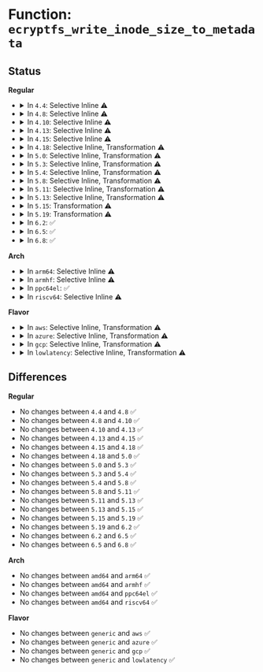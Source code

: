 # Function: <code>ecryptfs_write_inode_size_to_metadata</code>

## Status
<b>Regular</b>
<ul>
<li>
<details>
<summary>In <code>4.4</code>: Selective Inline ⚠️</summary>

```c
int ecryptfs_write_inode_size_to_metadata(struct inode *ecryptfs_inode);
```

**Collision:** Unique Global

**Inline:** Selective

**Transformation:** False

**Instances:**

```
In fs/ecryptfs/mmap.c (ffffffff813044c0)
Location: fs/ecryptfs/mmap.c:456
Inline: True
Direct callers:
  - fs/ecryptfs/mmap.c:ecryptfs_write_end
  - fs/ecryptfs/read_write.c:ecryptfs_write
```
**Symbols:**

```
ffffffff813044c0-ffffffff8130467f: ecryptfs_write_inode_size_to_metadata (STB_GLOBAL)
```
</details>
</li>
<li>
<details>
<summary>In <code>4.8</code>: Selective Inline ⚠️</summary>

```c
int ecryptfs_write_inode_size_to_metadata(struct inode *ecryptfs_inode);
```

**Collision:** Unique Global

**Inline:** Selective

**Transformation:** False

**Instances:**

```
In fs/ecryptfs/mmap.c (ffffffff81338590)
Location: fs/ecryptfs/mmap.c:457
Inline: True
Direct callers:
  - fs/ecryptfs/mmap.c:ecryptfs_write_end
  - fs/ecryptfs/read_write.c:ecryptfs_write
```
**Symbols:**

```
ffffffff81338590-ffffffff8133875b: ecryptfs_write_inode_size_to_metadata (STB_GLOBAL)
```
</details>
</li>
<li>
<details>
<summary>In <code>4.10</code>: Selective Inline ⚠️</summary>

```c
int ecryptfs_write_inode_size_to_metadata(struct inode *ecryptfs_inode);
```

**Collision:** Unique Global

**Inline:** Selective

**Transformation:** False

**Instances:**

```
In fs/ecryptfs/mmap.c (ffffffff8134e350)
Location: fs/ecryptfs/mmap.c:456
Inline: True
Direct callers:
  - fs/ecryptfs/mmap.c:ecryptfs_write_end
  - fs/ecryptfs/read_write.c:ecryptfs_write
```
**Symbols:**

```
ffffffff8134e350-ffffffff8134e4f7: ecryptfs_write_inode_size_to_metadata (STB_GLOBAL)
```
</details>
</li>
<li>
<details>
<summary>In <code>4.13</code>: Selective Inline ⚠️</summary>

```c
int ecryptfs_write_inode_size_to_metadata(struct inode *ecryptfs_inode);
```

**Collision:** Unique Global

**Inline:** Selective

**Transformation:** False

**Instances:**

```
In fs/ecryptfs/mmap.c (ffffffff81362ed0)
Location: fs/ecryptfs/mmap.c:456
Inline: True
Direct callers:
  - fs/ecryptfs/mmap.c:ecryptfs_write_end
  - fs/ecryptfs/read_write.c:ecryptfs_write
```
**Symbols:**

```
ffffffff81362ed0-ffffffff81363077: ecryptfs_write_inode_size_to_metadata (STB_GLOBAL)
```
</details>
</li>
<li>
<details>
<summary>In <code>4.15</code>: Selective Inline ⚠️</summary>

```c
int ecryptfs_write_inode_size_to_metadata(struct inode *ecryptfs_inode);
```

**Collision:** Unique Global

**Inline:** Selective

**Transformation:** False

**Instances:**

```
In fs/ecryptfs/mmap.c (ffffffff81387b70)
Location: fs/ecryptfs/mmap.c:454
Inline: True
Direct callers:
  - fs/ecryptfs/mmap.c:ecryptfs_write_end
  - fs/ecryptfs/read_write.c:ecryptfs_write
```
**Symbols:**

```
ffffffff81387b70-ffffffff81387d01: ecryptfs_write_inode_size_to_metadata (STB_GLOBAL)
```
</details>
</li>
<li>
<details>
<summary>In <code>4.18</code>: Selective Inline, Transformation ⚠️</summary>

```c
int ecryptfs_write_inode_size_to_metadata(struct inode *ecryptfs_inode);
```

**Collision:** Unique Global

**Inline:** Selective

**Transformation:** True

**Instances:**

```
In fs/ecryptfs/mmap.c (0)
Location: fs/ecryptfs/mmap.c:454
Inline: True
Direct callers:
  - fs/ecryptfs/mmap.c:ecryptfs_write_end
  - fs/ecryptfs/read_write.c:ecryptfs_write
```
**Symbols:**

```
ffffffff813b6d9e-ffffffff813b6de1: ecryptfs_write_inode_size_to_metadata.cold.12 (STB_LOCAL)
ffffffff813b6830-ffffffff813b6982: ecryptfs_write_inode_size_to_metadata (STB_GLOBAL)
```
</details>
</li>
<li>
<details>
<summary>In <code>5.0</code>: Selective Inline, Transformation ⚠️</summary>

```c
int ecryptfs_write_inode_size_to_metadata(struct inode *ecryptfs_inode);
```

**Collision:** Unique Global

**Inline:** Selective

**Transformation:** True

**Instances:**

```
In fs/ecryptfs/mmap.c (ffffffff813cfec9)
Location: fs/ecryptfs/mmap.c:454
Inline: True
Direct callers:
  - fs/ecryptfs/mmap.c:ecryptfs_write_end
  - fs/ecryptfs/read_write.c:ecryptfs_write
```
**Symbols:**

```
ffffffff813d02ee-ffffffff813d0331: ecryptfs_write_inode_size_to_metadata.cold.12 (STB_LOCAL)
ffffffff813cfd80-ffffffff813cfed2: ecryptfs_write_inode_size_to_metadata (STB_GLOBAL)
```
</details>
</li>
<li>
<details>
<summary>In <code>5.3</code>: Selective Inline, Transformation ⚠️</summary>

```c
int ecryptfs_write_inode_size_to_metadata(struct inode *ecryptfs_inode);
```

**Collision:** Unique Global

**Inline:** Selective

**Transformation:** True

**Instances:**

```
In fs/ecryptfs/mmap.c (ffffffff813faac2)
Location: fs/ecryptfs/mmap.c:440
Inline: True
Direct callers:
  - fs/ecryptfs/mmap.c:ecryptfs_write_end
  - fs/ecryptfs/read_write.c:ecryptfs_write
```
**Symbols:**

```
ffffffff813faeed-ffffffff813faf33: ecryptfs_write_inode_size_to_metadata.cold (STB_LOCAL)
ffffffff813fa970-ffffffff813faacc: ecryptfs_write_inode_size_to_metadata (STB_GLOBAL)
```
</details>
</li>
<li>
<details>
<summary>In <code>5.4</code>: Selective Inline, Transformation ⚠️</summary>

```c
int ecryptfs_write_inode_size_to_metadata(struct inode *ecryptfs_inode);
```

**Collision:** Unique Global

**Inline:** Selective

**Transformation:** True

**Instances:**

```
In fs/ecryptfs/mmap.c (ffffffff81414992)
Location: fs/ecryptfs/mmap.c:440
Inline: True
Direct callers:
  - fs/ecryptfs/mmap.c:ecryptfs_write_end
  - fs/ecryptfs/read_write.c:ecryptfs_write
```
**Symbols:**

```
ffffffff81414dbd-ffffffff81414e03: ecryptfs_write_inode_size_to_metadata.cold (STB_LOCAL)
ffffffff81414840-ffffffff8141499c: ecryptfs_write_inode_size_to_metadata (STB_GLOBAL)
```
</details>
</li>
<li>
<details>
<summary>In <code>5.8</code>: Selective Inline, Transformation ⚠️</summary>

```c
int ecryptfs_write_inode_size_to_metadata(struct inode *ecryptfs_inode);
```

**Collision:** Unique Global

**Inline:** Selective

**Transformation:** True

**Instances:**

```
In fs/ecryptfs/mmap.c (ffffffff81462bfb)
Location: fs/ecryptfs/mmap.c:440
Inline: True
Direct callers:
  - fs/ecryptfs/inode.c:truncate_upper
  - fs/ecryptfs/mmap.c:ecryptfs_write_end
  - fs/ecryptfs/read_write.c:ecryptfs_write
```
**Symbols:**

```
ffffffff81463058-ffffffff81463073: ecryptfs_write_inode_size_to_metadata.cold (STB_LOCAL)
ffffffff81462b70-ffffffff81462c05: ecryptfs_write_inode_size_to_metadata (STB_GLOBAL)
```
</details>
</li>
<li>
<details>
<summary>In <code>5.11</code>: Selective Inline, Transformation ⚠️</summary>

```c
int ecryptfs_write_inode_size_to_metadata(struct inode *ecryptfs_inode);
```

**Collision:** Unique Global

**Inline:** Selective

**Transformation:** True

**Instances:**

```
In fs/ecryptfs/mmap.c (ffffffff8147e6fb)
Location: fs/ecryptfs/mmap.c:440
Inline: True
Direct callers:
  - fs/ecryptfs/inode.c:truncate_upper
  - fs/ecryptfs/mmap.c:ecryptfs_write_end
  - fs/ecryptfs/read_write.c:ecryptfs_write
```
**Symbols:**

```
ffffffff81bee543-ffffffff81bee55e: ecryptfs_write_inode_size_to_metadata.cold (STB_LOCAL)
ffffffff8147e670-ffffffff8147e705: ecryptfs_write_inode_size_to_metadata (STB_GLOBAL)
```
</details>
</li>
<li>
<details>
<summary>In <code>5.13</code>: Selective Inline, Transformation ⚠️</summary>

```c
int ecryptfs_write_inode_size_to_metadata(struct inode *ecryptfs_inode);
```

**Collision:** Unique Global

**Inline:** Selective

**Transformation:** True

**Instances:**

```
In fs/ecryptfs/mmap.c (ffffffff8148428e)
Location: fs/ecryptfs/mmap.c:441
Inline: True
Direct callers:
  - fs/ecryptfs/inode.c:truncate_upper
  - fs/ecryptfs/mmap.c:ecryptfs_write_end
  - fs/ecryptfs/read_write.c:ecryptfs_write
```
**Symbols:**

```
ffffffff81be059f-ffffffff81be05e5: ecryptfs_write_inode_size_to_metadata.cold (STB_LOCAL)
ffffffff81484140-ffffffff81484298: ecryptfs_write_inode_size_to_metadata (STB_GLOBAL)
```
</details>
</li>
<li>
<details>
<summary>In <code>5.15</code>: Transformation ⚠️</summary>

```c
int ecryptfs_write_inode_size_to_metadata(struct inode *ecryptfs_inode);
```

**Collision:** Unique Global

**Inline:** No

**Transformation:** True

**Instances:**

```
In fs/ecryptfs/mmap.c (0)
Location: fs/ecryptfs/mmap.c:441
Inline: False
Direct callers:
  - fs/ecryptfs/inode.c:truncate_upper
  - fs/ecryptfs/mmap.c:ecryptfs_write_end
  - fs/ecryptfs/read_write.c:ecryptfs_write
```
**Symbols:**

```
ffffffff81cd0d3c-ffffffff81cd0d82: ecryptfs_write_inode_size_to_metadata.cold (STB_LOCAL)
ffffffff814db7c0-ffffffff814db918: ecryptfs_write_inode_size_to_metadata (STB_GLOBAL)
```
</details>
</li>
<li>
<details>
<summary>In <code>5.19</code>: Transformation ⚠️</summary>

```c
int ecryptfs_write_inode_size_to_metadata(struct inode *ecryptfs_inode);
```

**Collision:** Unique Global

**Inline:** No

**Transformation:** True

**Instances:**

```
In fs/ecryptfs/mmap.c (0)
Location: fs/ecryptfs/mmap.c:442
Inline: False
Direct callers:
  - fs/ecryptfs/inode.c:truncate_upper
  - fs/ecryptfs/mmap.c:ecryptfs_write_end
  - fs/ecryptfs/read_write.c:ecryptfs_write
```
**Symbols:**

```
ffffffff81e83f9e-ffffffff81e83fe1: ecryptfs_write_inode_size_to_metadata.cold (STB_LOCAL)
ffffffff81569390-ffffffff815694f1: ecryptfs_write_inode_size_to_metadata (STB_GLOBAL)
```
</details>
</li>
<li>
<details>
<summary>In <code>6.2</code>: ✅</summary>

```c
int ecryptfs_write_inode_size_to_metadata(struct inode *ecryptfs_inode);
```

**Collision:** Unique Global

**Inline:** No

**Transformation:** False

**Instances:**

```
In fs/ecryptfs/mmap.c (ffffffff8160cf30)
Location: fs/ecryptfs/mmap.c:442
Inline: False
Direct callers:
  - fs/ecryptfs/inode.c:truncate_upper
  - fs/ecryptfs/mmap.c:ecryptfs_write_end
  - fs/ecryptfs/read_write.c:ecryptfs_write
```
**Symbols:**

```
ffffffff8160cf30-ffffffff8160d0ce: ecryptfs_write_inode_size_to_metadata (STB_GLOBAL)
```
</details>
</li>
<li>
<details>
<summary>In <code>6.5</code>: ✅</summary>

```c
int ecryptfs_write_inode_size_to_metadata(struct inode *ecryptfs_inode);
```

**Collision:** Unique Global

**Inline:** No

**Transformation:** False

**Instances:**

```
In fs/ecryptfs/mmap.c (ffffffff81644de0)
Location: fs/ecryptfs/mmap.c:442
Inline: False
Direct callers:
  - fs/ecryptfs/inode.c:truncate_upper
  - fs/ecryptfs/mmap.c:ecryptfs_write_end
  - fs/ecryptfs/read_write.c:ecryptfs_write
```
**Symbols:**

```
ffffffff81644de0-ffffffff81644f81: ecryptfs_write_inode_size_to_metadata (STB_GLOBAL)
```
</details>
</li>
<li>
<details>
<summary>In <code>6.8</code>: ✅</summary>

```c
int ecryptfs_write_inode_size_to_metadata(struct inode *ecryptfs_inode);
```

**Collision:** Unique Global

**Inline:** No

**Transformation:** False

**Instances:**

```
In fs/ecryptfs/mmap.c (ffffffff8167e2f0)
Location: fs/ecryptfs/mmap.c:441
Inline: False
Direct callers:
  - fs/ecryptfs/inode.c:truncate_upper
  - fs/ecryptfs/mmap.c:ecryptfs_write_end
  - fs/ecryptfs/read_write.c:ecryptfs_write
```
**Symbols:**

```
ffffffff8167e2f0-ffffffff8167e4c0: ecryptfs_write_inode_size_to_metadata (STB_GLOBAL)
```
</details>
</li>
</ul>
<b>Arch</b>
<ul>
<li>
<details>
<summary>In <code>arm64</code>: Selective Inline ⚠️</summary>

```c
int ecryptfs_write_inode_size_to_metadata(struct inode *ecryptfs_inode);
```

**Collision:** Unique Global

**Inline:** Selective

**Transformation:** False

**Instances:**

```
In fs/ecryptfs/mmap.c (ffff8000104f5f80)
Location: fs/ecryptfs/mmap.c:440
Inline: True
Direct callers:
  - fs/ecryptfs/mmap.c:ecryptfs_write_end
  - fs/ecryptfs/read_write.c:ecryptfs_write
```
**Symbols:**

```
ffff8000104f5f80-ffff8000104f6140: ecryptfs_write_inode_size_to_metadata (STB_GLOBAL)
```
</details>
</li>
<li>
<details>
<summary>In <code>armhf</code>: Selective Inline ⚠️</summary>

```c
int ecryptfs_write_inode_size_to_metadata(struct inode *ecryptfs_inode);
```

**Collision:** Unique Global

**Inline:** Selective

**Transformation:** False

**Instances:**

```
In fs/ecryptfs/mmap.c (c06b37fc)
Location: fs/ecryptfs/mmap.c:440
Inline: True
Direct callers:
  - fs/ecryptfs/inode.c:truncate_upper
  - fs/ecryptfs/mmap.c:ecryptfs_write_end
  - fs/ecryptfs/read_write.c:ecryptfs_write
```
**Symbols:**

```
c06b37fc-c06b3a84: ecryptfs_write_inode_size_to_metadata (STB_GLOBAL)
```
</details>
</li>
<li>
<details>
<summary>In <code>ppc64el</code>: ✅</summary>

```c
int ecryptfs_write_inode_size_to_metadata(struct inode *ecryptfs_inode);
```

**Collision:** Unique Global

**Inline:** No

**Transformation:** False

**Instances:**

```
In fs/ecryptfs/mmap.c (c000000000636da0)
Location: fs/ecryptfs/mmap.c:440
Inline: False
Direct callers:
  - fs/ecryptfs/mmap.c:ecryptfs_write_end
  - fs/ecryptfs/read_write.c:ecryptfs_write
```
**Symbols:**

```
c000000000636da0-c000000000636fd0: ecryptfs_write_inode_size_to_metadata (STB_GLOBAL)
```
</details>
</li>
<li>
<details>
<summary>In <code>riscv64</code>: Selective Inline ⚠️</summary>

```c
int ecryptfs_write_inode_size_to_metadata(struct inode *ecryptfs_inode);
```

**Collision:** Unique Global

**Inline:** Selective

**Transformation:** False

**Instances:**

```
In fs/ecryptfs/mmap.c (ffffffe000364d4e)
Location: fs/ecryptfs/mmap.c:440
Inline: True
Direct callers:
  - fs/ecryptfs/mmap.c:ecryptfs_write_end
  - fs/ecryptfs/read_write.c:ecryptfs_write
```
**Symbols:**

```
ffffffe000364d4e-ffffffe000364f5c: ecryptfs_write_inode_size_to_metadata (STB_GLOBAL)
```
</details>
</li>
</ul>
<b>Flavor</b>
<ul>
<li>
<details>
<summary>In <code>aws</code>: Selective Inline, Transformation ⚠️</summary>

```c
int ecryptfs_write_inode_size_to_metadata(struct inode *ecryptfs_inode);
```

**Collision:** Unique Global

**Inline:** Selective

**Transformation:** True

**Instances:**

```
In fs/ecryptfs/mmap.c (ffffffff8140cf72)
Location: fs/ecryptfs/mmap.c:440
Inline: True
Direct callers:
  - fs/ecryptfs/mmap.c:ecryptfs_write_end
  - fs/ecryptfs/read_write.c:ecryptfs_write
```
**Symbols:**

```
ffffffff8140d39d-ffffffff8140d3e3: ecryptfs_write_inode_size_to_metadata.cold (STB_LOCAL)
ffffffff8140ce20-ffffffff8140cf7c: ecryptfs_write_inode_size_to_metadata (STB_GLOBAL)
```
</details>
</li>
<li>
<details>
<summary>In <code>azure</code>: Selective Inline, Transformation ⚠️</summary>

```c
int ecryptfs_write_inode_size_to_metadata(struct inode *ecryptfs_inode);
```

**Collision:** Unique Global

**Inline:** Selective

**Transformation:** True

**Instances:**

```
In fs/ecryptfs/mmap.c (ffffffff813fd9f2)
Location: fs/ecryptfs/mmap.c:440
Inline: True
Direct callers:
  - fs/ecryptfs/mmap.c:ecryptfs_write_end
  - fs/ecryptfs/read_write.c:ecryptfs_write
```
**Symbols:**

```
ffffffff813fde1d-ffffffff813fde63: ecryptfs_write_inode_size_to_metadata.cold (STB_LOCAL)
ffffffff813fd8a0-ffffffff813fd9fc: ecryptfs_write_inode_size_to_metadata (STB_GLOBAL)
```
</details>
</li>
<li>
<details>
<summary>In <code>gcp</code>: Selective Inline, Transformation ⚠️</summary>

```c
int ecryptfs_write_inode_size_to_metadata(struct inode *ecryptfs_inode);
```

**Collision:** Unique Global

**Inline:** Selective

**Transformation:** True

**Instances:**

```
In fs/ecryptfs/mmap.c (ffffffff8140a2f2)
Location: fs/ecryptfs/mmap.c:440
Inline: True
Direct callers:
  - fs/ecryptfs/mmap.c:ecryptfs_write_end
  - fs/ecryptfs/read_write.c:ecryptfs_write
```
**Symbols:**

```
ffffffff8140a71d-ffffffff8140a763: ecryptfs_write_inode_size_to_metadata.cold (STB_LOCAL)
ffffffff8140a1a0-ffffffff8140a2fc: ecryptfs_write_inode_size_to_metadata (STB_GLOBAL)
```
</details>
</li>
<li>
<details>
<summary>In <code>lowlatency</code>: Selective Inline, Transformation ⚠️</summary>

```c
int ecryptfs_write_inode_size_to_metadata(struct inode *ecryptfs_inode);
```

**Collision:** Unique Global

**Inline:** Selective

**Transformation:** True

**Instances:**

```
In fs/ecryptfs/mmap.c (ffffffff8141ffe2)
Location: fs/ecryptfs/mmap.c:440
Inline: True
Direct callers:
  - fs/ecryptfs/mmap.c:ecryptfs_write_end
  - fs/ecryptfs/read_write.c:ecryptfs_write
```
**Symbols:**

```
ffffffff8142040e-ffffffff81420454: ecryptfs_write_inode_size_to_metadata.cold (STB_LOCAL)
ffffffff8141fe90-ffffffff8141ffec: ecryptfs_write_inode_size_to_metadata (STB_GLOBAL)
```
</details>
</li>
</ul>

## Differences
<b>Regular</b>
<ul>
<li>
No changes between <code>4.4</code> and <code>4.8</code> ✅
</li>
<li>
No changes between <code>4.8</code> and <code>4.10</code> ✅
</li>
<li>
No changes between <code>4.10</code> and <code>4.13</code> ✅
</li>
<li>
No changes between <code>4.13</code> and <code>4.15</code> ✅
</li>
<li>
No changes between <code>4.15</code> and <code>4.18</code> ✅
</li>
<li>
No changes between <code>4.18</code> and <code>5.0</code> ✅
</li>
<li>
No changes between <code>5.0</code> and <code>5.3</code> ✅
</li>
<li>
No changes between <code>5.3</code> and <code>5.4</code> ✅
</li>
<li>
No changes between <code>5.4</code> and <code>5.8</code> ✅
</li>
<li>
No changes between <code>5.8</code> and <code>5.11</code> ✅
</li>
<li>
No changes between <code>5.11</code> and <code>5.13</code> ✅
</li>
<li>
No changes between <code>5.13</code> and <code>5.15</code> ✅
</li>
<li>
No changes between <code>5.15</code> and <code>5.19</code> ✅
</li>
<li>
No changes between <code>5.19</code> and <code>6.2</code> ✅
</li>
<li>
No changes between <code>6.2</code> and <code>6.5</code> ✅
</li>
<li>
No changes between <code>6.5</code> and <code>6.8</code> ✅
</li>
</ul>
<b>Arch</b>
<ul>
<li>
No changes between <code>amd64</code> and <code>arm64</code> ✅
</li>
<li>
No changes between <code>amd64</code> and <code>armhf</code> ✅
</li>
<li>
No changes between <code>amd64</code> and <code>ppc64el</code> ✅
</li>
<li>
No changes between <code>amd64</code> and <code>riscv64</code> ✅
</li>
</ul>
<b>Flavor</b>
<ul>
<li>
No changes between <code>generic</code> and <code>aws</code> ✅
</li>
<li>
No changes between <code>generic</code> and <code>azure</code> ✅
</li>
<li>
No changes between <code>generic</code> and <code>gcp</code> ✅
</li>
<li>
No changes between <code>generic</code> and <code>lowlatency</code> ✅
</li>
</ul>
